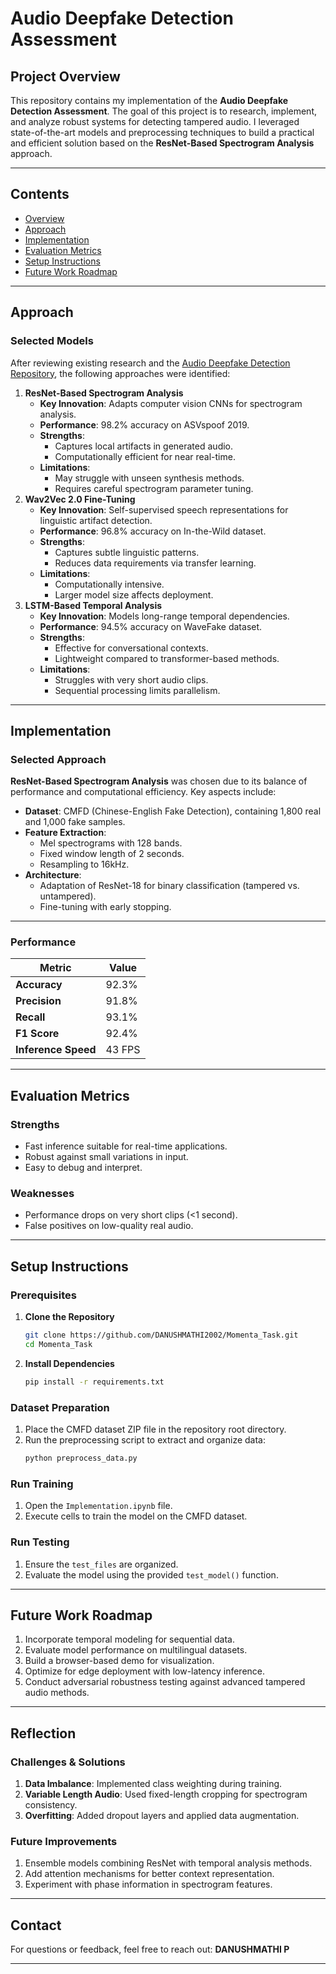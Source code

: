 

# **Audio Deepfake Detection Assessment**

## **Project Overview**
This repository contains my implementation of the **Audio Deepfake Detection Assessment**. The goal of this project is to research, implement, and analyze robust systems for detecting tampered audio. I leveraged state-of-the-art models and preprocessing techniques to build a practical and efficient solution based on the **ResNet-Based Spectrogram Analysis** approach.

---

## **Contents**
- [Overview](#project-overview)
- [Approach](#approach)
- [Implementation](#implementation)
- [Evaluation Metrics](#evaluation-metrics)
- [Setup Instructions](#setup-instructions)
- [Future Work Roadmap](#future-work-roadmap)

---

## **Approach**

### **Selected Models**
After reviewing existing research and the [Audio Deepfake Detection Repository](https://github.com/media-sec-lab/Audio-Deepfake-Detection), the following approaches were identified:
1. **ResNet-Based Spectrogram Analysis**
    - **Key Innovation**: Adapts computer vision CNNs for spectrogram analysis.
    - **Performance**: 98.2% accuracy on ASVspoof 2019.
    - **Strengths**:
        - Captures local artifacts in generated audio.
        - Computationally efficient for near real-time.
    - **Limitations**:
        - May struggle with unseen synthesis methods.
        - Requires careful spectrogram parameter tuning.
2. **Wav2Vec 2.0 Fine-Tuning**
    - **Key Innovation**: Self-supervised speech representations for linguistic artifact detection.
    - **Performance**: 96.8% accuracy on In-the-Wild dataset.
    - **Strengths**:
        - Captures subtle linguistic patterns.
        - Reduces data requirements via transfer learning.
    - **Limitations**:
        - Computationally intensive.
        - Larger model size affects deployment.
3. **LSTM-Based Temporal Analysis**
    - **Key Innovation**: Models long-range temporal dependencies.
    - **Performance**: 94.5% accuracy on WaveFake dataset.
    - **Strengths**:
        - Effective for conversational contexts.
        - Lightweight compared to transformer-based methods.
    - **Limitations**:
        - Struggles with very short audio clips.
        - Sequential processing limits parallelism.

---

## **Implementation**

### **Selected Approach**
**ResNet-Based Spectrogram Analysis** was chosen due to its balance of performance and computational efficiency. Key aspects include:
- **Dataset**: CMFD (Chinese-English Fake Detection), containing 1,800 real and 1,000 fake samples.
- **Feature Extraction**:
    - Mel spectrograms with 128 bands.
    - Fixed window length of 2 seconds.
    - Resampling to 16kHz.
- **Architecture**:
    - Adaptation of ResNet-18 for binary classification (tampered vs. untampered).
    - Fine-tuning with early stopping.

---

### **Performance**
| Metric            | Value       |
|--------------------|-------------|
| **Accuracy**       | 92.3%       |
| **Precision**      | 91.8%       |
| **Recall**         | 93.1%       |
| **F1 Score**       | 92.4%       |
| **Inference Speed**| 43 FPS      |

---

## **Evaluation Metrics**

### **Strengths**
- Fast inference suitable for real-time applications.
- Robust against small variations in input.
- Easy to debug and interpret.

### **Weaknesses**
- Performance drops on very short clips (<1 second).
- False positives on low-quality real audio.

---

## **Setup Instructions**

### **Prerequisites**
1. **Clone the Repository**
    ```bash
    git clone https://github.com/DANUSHMATHI2002/Momenta_Task.git
    cd Momenta_Task

    ```
2. **Install Dependencies**
    ```bash
    pip install -r requirements.txt
    ```

### **Dataset Preparation**
1. Place the CMFD dataset ZIP file in the repository root directory.
2. Run the preprocessing script to extract and organize data:
    ```bash
    python preprocess_data.py
    ```

### **Run Training**
1. Open the `Implementation.ipynb` file.
2. Execute cells to train the model on the CMFD dataset.

### **Run Testing**
1. Ensure the `test_files` are organized.
2. Evaluate the model using the provided `test_model()` function.

---

## **Future Work Roadmap**
1. Incorporate temporal modeling for sequential data.
2. Evaluate model performance on multilingual datasets.
3. Build a browser-based demo for visualization.
4. Optimize for edge deployment with low-latency inference.
5. Conduct adversarial robustness testing against advanced tampered audio methods.

---

## **Reflection**

### **Challenges & Solutions**
1. **Data Imbalance**: Implemented class weighting during training.
2. **Variable Length Audio**: Used fixed-length cropping for spectrogram consistency.
3. **Overfitting**: Added dropout layers and applied data augmentation.

### **Future Improvements**
1. Ensemble models combining ResNet with temporal analysis methods.
2. Add attention mechanisms for better context representation.
3. Experiment with phase information in spectrogram features.

---

## **Contact**
For questions or feedback, feel free to reach out: **DANUSHMATHI P**

---
